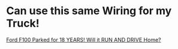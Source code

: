 # Can use this same Wiring for my Truck!
[Ford F100 Parked for 18 YEARS! Will it RUN AND DRIVE Home?](https://youtu.be/lhpNce6nGZw?t=1669)
